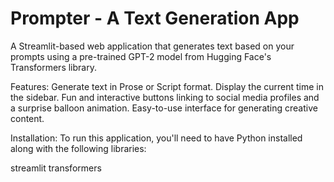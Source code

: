 # Prompter - A Text Generation App
A Streamlit-based web application that generates text based on your prompts using a pre-trained GPT-2 model from Hugging Face's Transformers library.

Features:
Generate text in Prose or Script format.
Display the current time in the sidebar.
Fun and interactive buttons linking to social media profiles and a surprise balloon animation.
Easy-to-use interface for generating creative content.

Installation:
To run this application, you'll need to have Python installed along with the following libraries:

streamlit
transformers

